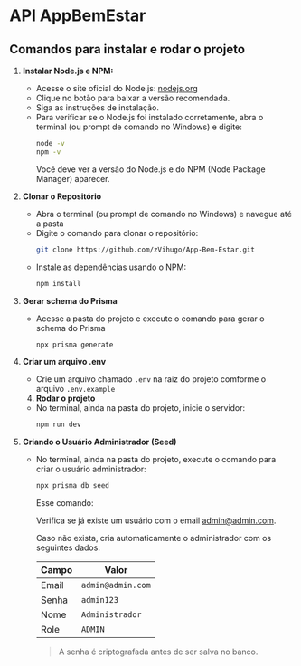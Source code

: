 # API AppBemEstar

## Comandos para instalar e rodar o projeto

1. **Instalar Node.js e NPM:**

   - Acesse o site oficial do Node.js: [nodejs.org](https://nodejs.org/)
   - Clique no botão para baixar a versão recomendada.
   - Siga as instruções de instalação.
   - Para verificar se o Node.js foi instalado corretamente, abra o terminal (ou prompt de comando no Windows) e digite:
     ```sh
     node -v
     npm -v
     ```
     Você deve ver a versão do Node.js e do NPM (Node Package Manager) aparecer.

2. **Clonar o Repositório**

   - Abra o terminal (ou prompt de comando no Windows) e navegue até a pasta
   - Digite o comando para clonar o repositório:
     ```sh
     git clone https://github.com/zVihugo/App-Bem-Estar.git
     ```
   - Instale as dependências usando o NPM:
     ```sh
     npm install
     ```

3. **Gerar schema do Prisma**

   - Acesse a pasta do projeto e execute o comando para gerar o schema do Prisma
     ```sh
     npx prisma generate
     ```

4. **Criar um arquivo .env**

   - Crie um arquivo chamado `.env` na raiz do projeto comforme o arquivo `.env.example`

   4. **Rodar o projeto**

   - No terminal, ainda na pasta do projeto, inicie o servidor:
     ```sh
     npm run dev
     ```

5. **Criando o Usuário Administrador (Seed)**

   - No terminal, ainda na pasta do projeto, execute o comando para criar o usuário administrador:

     ```sh
     npx prisma db seed
     ```

     Esse comando:

     Verifica se já existe um usuário com o email admin@admin.com.

     Caso não exista, cria automaticamente o administrador com os seguintes dados:

     | Campo | Valor             |
     | ----- | ----------------- |
     | Email | `admin@admin.com` |
     | Senha | `admin123`        |
     | Nome  | `Administrador`   |
     | Role  | `ADMIN`           |

     > A senha é criptografada antes de ser salva no banco.
